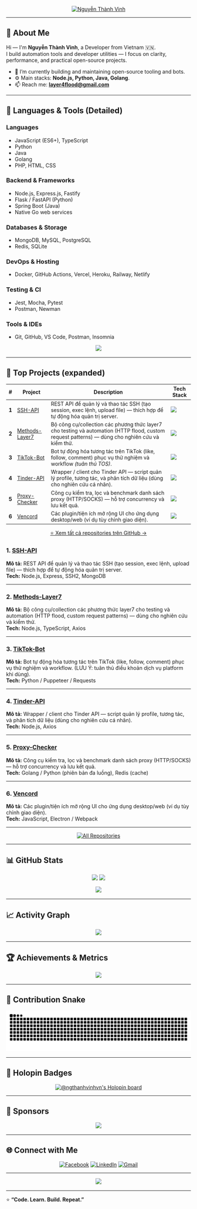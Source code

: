 <!-- Banner -->
<p align="center">
  <a href="https://github.com/NgThanhVinhVN">
    <img src="https://media0.giphy.com/media/v1.Y2lkPTZjMDliOTUyaGFqaXA1YnlmcXBwczVqeGN2YmJ1eW83NmVyYTd6MXF4cXh5MGRkMiZlcD12MV9naWZzX3NlYXJjaCZjdD1n/JLYQnbND9gkYU/giphy.gif" alt="Nguyễn Thành Vinh" />
  </a>
</p>

---

## 👋 About Me
Hi — I'm **Nguyễn Thành Vinh**, a Developer from Vietnam 🇻🇳.  
I build automation tools and developer utilities — I focus on clarity, performance, and practical open-source projects.

- 🔭 I’m currently building and maintaining open-source tooling and bots.
- ⚙️ Main stacks: **Node.js, Python, Java, Golang**.
- 📫 Reach me: **layer4flood@gmail.com**

---

## 🧰 Languages & Tools (Detailed)

### Languages
- JavaScript (ES6+), TypeScript  
- Python  
- Java  
- Golang  
- PHP, HTML, CSS

### Backend & Frameworks
- Node.js, Express.js, Fastify  
- Flask / FastAPI (Python)  
- Spring Boot (Java)  
- Native Go web services

### Databases & Storage
- MongoDB, MySQL, PostgreSQL  
- Redis, SQLite

### DevOps & Hosting
- Docker, GitHub Actions, Vercel, Heroku, Railway, Netlify

### Testing & CI
- Jest, Mocha, Pytest
- Postman, Newman

### Tools & IDEs
- Git, GitHub, VS Code, Postman, Insomnia

<p align="center">
  <img src="https://skillicons.dev/icons?i=js,ts,python,java,go,php,nodejs,express,mongodb,mysql,redis,docker,github,git,vscode&theme=dark" />
</p>

---

## 🚀 Top Projects (expanded)

| # | Project | Description | Tech Stack |
|---|----------|--------------|-------------|
| **1** | [SSH-API](https://github.com/NgThanhVinhVN/SSH-API) | REST API để quản lý và thao tác SSH (tạo session, exec lệnh, upload file) — thích hợp để tự động hóa quản trị server. | <img src="https://skillicons.dev/icons?i=nodejs,express,mongodb&theme=dark" /> |
| **2** | [Methods-Layer7](https://github.com/NgThanhVinhVN/Methods-Layer7) | Bộ công cụ/collection các phương thức layer7 cho testing và automation (HTTP flood, custom request patterns) — dùng cho nghiên cứu và kiểm thử. | <img src="https://skillicons.dev/icons?i=nodejs,typescript,axios&theme=dark" /> |
| **3** | [TikTok-Bot](https://github.com/NgThanhVinhVN/TikTok-Bot) | Bot tự động hóa tương tác trên TikTok (like, follow, comment) phục vụ thử nghiệm và workflow *(tuân thủ TOS)*. | <img src="https://skillicons.dev/icons?i=python,puppeteer&theme=dark" /> |
| **4** | [Tinder-API](https://github.com/NgThanhVinhVN/Tinder-API) | Wrapper / client cho Tinder API — script quản lý profile, tương tác, và phân tích dữ liệu (dùng cho nghiên cứu cá nhân). | <img src="https://skillicons.dev/icons?i=nodejs,axios&theme=dark" /> |
| **5** | [Proxy-Checker](https://github.com/NgThanhVinhVN/Proxy-Checker) | Công cụ kiểm tra, lọc và benchmark danh sách proxy (HTTP/SOCKS) — hỗ trợ concurrency và lưu kết quả. | <img src="https://skillicons.dev/icons?i=go,python,redis&theme=dark" /> |
| **6** | [Vencord](https://github.com/NgThanhVinhVN/Vencord) | Các plugin/tiện ích mở rộng UI cho ứng dụng desktop/web (ví dụ tùy chỉnh giao diện). | <img src="https://skillicons.dev/icons?i=javascript,electron,webpack&theme=dark" /> |

<p align="center">
  <a href="https://github.com/NgThanhVinhVN?tab=repositories&sort=stargazers">
    ⭐ Xem tất cả repositories trên GitHub →
  </a>
</p>


### 1. [SSH-API](https://github.com/NgThanhVinhVN/SSH-API)  
**Mô tả:** REST API để quản lý và thao tác SSH (tạo session, exec lệnh, upload file) — thích hợp để tự động hóa quản trị server.  
**Tech:** Node.js, Express, SSH2, MongoDB

---

### 2. [Methods-Layer7](https://github.com/NgThanhVinhVN/Methods-Layer7)  
**Mô tả:** Bộ công cụ/collection các phương thức layer7 cho testing và automation (HTTP flood, custom request patterns) — dùng cho nghiên cứu và kiểm thử.  
**Tech:** Node.js, TypeScript, Axios

---

### 3. [TikTok-Bot](https://github.com/NgThanhVinhVN/TikTok-Bot)  
**Mô tả:** Bot tự động hóa tương tác trên TikTok (like, follow, comment) phục vụ thử nghiệm và workflow. (LƯU Ý: tuân thủ điều khoản dịch vụ platform khi dùng).  
**Tech:** Python / Puppeteer / Requests

---

### 4. [Tinder-API](https://github.com/NgThanhVinhVN/Tinder-API)  
**Mô tả:** Wrapper / client cho Tinder API — script quản lý profile, tương tác, và phân tích dữ liệu (dùng cho nghiên cứu cá nhân).  
**Tech:** Node.js, Axios

---

### 5. [Proxy-Checker](https://github.com/NgThanhVinhVN/Proxy-Checker)  
**Mô tả:** Công cụ kiểm tra, lọc và benchmark danh sách proxy (HTTP/SOCKS) — hỗ trợ concurrency và lưu kết quả.  
**Tech:** Golang / Python (phiên bản đa luồng), Redis (cache)

---

### 6. [Vencord](https://github.com/NgThanhVinhVN/Vencord)  
**Mô tả:** Các plugin/tiện ích mở rộng UI cho ứng dụng desktop/web (ví dụ tùy chỉnh giao diện).  
**Tech:** JavaScript, Electron / Webpack

---

<p align="center">
  <a href="https://github.com/NgThanhVinhVN?tab=repositories&sort=stargazers">
    <img alt="All Repositories" title="All Repositories" src="https://custom-icon-badges.demolab.com/github/stars/NgThanhVinhVN?color=55960c&style=for-the-badge&labelColor=488207&logo=star"/>
  </a>
</p>

---

## 📊 GitHub Stats  

<p align="center">
  <img height="160" src="https://github-readme-stats.vercel.app/api?username=NgThanhVinhVN&show_icons=true&theme=react&bg_color=1F222E&title_color=F85D7F&icon_color=F8D866&hide_border=true" />
  <img height="160" src="https://github-readme-streak-stats.herokuapp.com/?user=NgThanhVinhVN&theme=monokai-metallian&hide_border=true" />
</p>

<p align="center">
  <img src="https://github-readme-stats.vercel.app/api/top-langs/?username=NgThanhVinhVN&langs_count=8&layout=compact&theme=react&bg_color=1F222E&title_color=F85D7F&icon_color=F8D866&hide_border=true" />
</p>

---

## 📈 Activity Graph  
<p align="center">
  <img src="https://github-readme-activity-graph.vercel.app/graph?username=NgThanhVinhVN&bg_color=1F222E&color=F8D866&line=F85D7F&point=FFFFFF&hide_border=true" />
</p>

---

## 🏆 Achievements & Metrics  
<p align="center">
  <img src="https://github-profile-trophy.vercel.app/?username=NgThanhVinhVN&theme=dracula&no-frame=true&row=1&column=6" />
</p>

---

## 🐍 Contribution Snake  
<p align="center">
  <img src="https://raw.githubusercontent.com/NgThanhVinhVN/NgThanhVinhVN/output/github-contribution-grid-snake-dark.svg" />
</p>

---

## 🪩 Holopin Badges  
<p align="center">
  <a href="https://holopin.io/@ngthanhvinhvn">
    <img src="https://holopin.me/ngthanhvinhvn" alt="@ngthanhvinhvn's Holopin board" />
  </a>
</p>

---

## 💖 Sponsors  
<p align="center">
  <a href="https://github.com/sponsors/NgThanhVinhVN">
    <img src="https://custom-icon-badges.demolab.com/badge/-Support%20My%20Work-F85D7F?style=for-the-badge&logo=heart&logoColor=white" />
  </a>
</p>

---

## 🌐 Connect with Me
<p align="center">
  <a href="https://facebook.com/NgThanhVinhVN"><img width="32px" alt="Facebook" src="https://i.imgur.com/5ydBKZc.png"/></a>
  <a href="https://www.linkedin.com/in/ngthanhvinhvn"><img width="32px" alt="LinkedIn" src="https://cdn-icons-png.flaticon.com/512/174/174857.png"/></a>
  <a href="mailto:nguyenthanhvinh.dev@gmail.com"><img width="32px" alt="Gmail" src="https://cdn-icons-png.flaticon.com/512/281/281769.png"/></a>
</p>

---

<p align="center">
  <img src="https://komarev.com/ghpvc/?username=NgThanhVinhVN&style=for-the-badge&color=red&label=Profile+Views"/>
</p>

---

⭐ **“Code. Learn. Build. Repeat.”**

